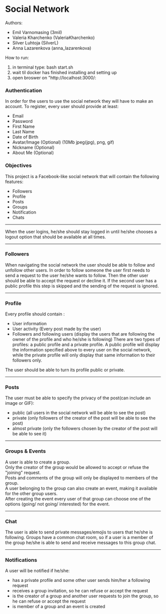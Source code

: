 # Social Network

Authors:<br>
 - Emil Varnomasing (3mil)<br>
 - Valeria Kharchenko (ValeriaKharchenko)<br>
 - Silver Luhtoja (SilverL)<br>
 - Anna Lazarenkova (anna_lazarenkova)

How to run: 
1. in terminal type: bash  start.sh
2. wait til docker has finished installing and setting up
3. open broswer on "http://localhost:3000/:


### Authentication
In order for the users to use the social network they will have to make an account. To register, every user should provide at least:
* Email
* Password
* First Name
* Last Name
* Date of Birth
* Avatar/Image (Optional) (10Mb jpeg(jpg), png, gif)
* Nickname (Optional)
* About Me (Optional)

### Objectives
This project is a Facebook-like social network that will contain the following features:
* Followers
* Profile
* Posts
* Groups
* Notification
* Chats
- - - -

When the user logins, he/she should stay logged in until he/she chooses a logout option that should be available at all times. 
- - - -

### Followers
When navigating the social network the user should be able to follow and unfollow other users. 
In order to follow someone the user first needs to send a request to the user he/she wants to follow. Then the other user should be able to accept the request or decline it. If the second user has a public profile this step is skipped and the sending of the request is ignored.
- - - -

### Profile
Every profile should contain :
* User information
* User activity (Every post made by the user)
* Followers and following users (display the users that are following the owner of the profile and who he/she is following)
There are two types of profiles: a public profile and a private profile. A public profile will display the information specified above to every user on the social network, while the private profile will only display that same information to their followers only.

The user should be able to turn its profile public or private.
- - - -

### Posts
The user must be able to specify the privacy of the post(can include an image or GIF):
* public (all users in the social network will be able to see the post)
* private (only followers of the creator of the post will be able to see the post)
* almost private (only the followers chosen by the creator of the post will be able to see it)
- - - -

### Groups & Events
A user is able to create a group.<br>
Only the creator of the group would be allowed to accept or refuse the "joining" request.<br>
Posts and comments of the group will only be displayed to members of the group.<br>
A user belonging to the group can also create an event, making it available for the other group users.<br>
After creating the event every user of that group can choose one of the options (going/ not going/ interested) for the event.
- - - -

### Chat
The user is able to send private messages/emojis to users that he/she is following.
Groups have a common chat room, so if a user is a member of the group he/she is able to send and receive messages to this group chat.
- - - -

### Notifications
A user will be notified if he/she:

* has a private profile and some other user sends him/her a following request
* receives a group invitation, so he can refuse or accept the request
* is the creator of a group and another user requests to join the group, so he can refuse or accept the request
* is member of a group and an event is created
